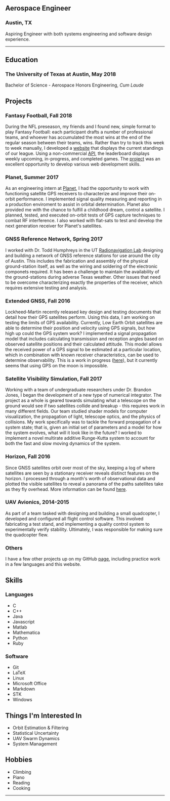 ## Aerospace Engineer
### Austin, TX 
Aspiring Engineer with both systems engineering and software design experience. 
- - -
## Education
### The University of Texas at Austin, May 2018
Bachelor of Science - Aerospace Honors Engineering, *Cum Laude*

## Projects

### Fantasy Football, Fall 2018
During the NFL preseason, my friends and I found new, simple format to play Fantasy Football: each participant drafts a number of professional teams, and whoever has accumulated the most wins at the end of the regular season between their teams, wins. Rather than try to track this week to week manually, I developed a [website](http://fantasy.cullenself.com) that displays the current standings of our league. Using a non-commercial [API](https://mysportsfeeds.com), the leaderboard displays weekly upcoming, in-progress, and completed games. The [project](https://github.com/cullenself/fantasy) was an excellent opportunity to develop various web development skills.

### Planet, Summer 2017
As an engineering intern at [Planet](https://www.planet.com), I had the opportunity to work with functioning satellite GPS receivers to characterize and improve their on-orbit performance. I implemented signal quality measuring and reporting in a production enviroment to assist in orbital determination. Planet also provided me with the chance to fulfill a childhood dream, control a satellite. I planned, tested, and executed on-orbit tests of GPS capture techniques to combat RF interference. I also worked with flat-sats to test and develop the next generation receiver for Planet's satellites.

### GNSS Reference Network, Spring 2017 
I worked with Dr. Todd Humphreys in the UT [Radionavigation Lab](https://rnl.ae.utexas.edu/) designing and building a network of GNSS reference stations for use around the city of Austin. This includes the fabrication and assembly of the physical ground-station itself, as well as the wiring and soldering of the electronic componets required. It has been a challenge to maintain the availability of the ground-stations during adverse Texas weather. Other issues that need to be overcome characterizing exactly the properties of the receiver, which requires extensive testing and analysis.

### Extended GNSS, Fall 2016
Lockheed-Martin recently released key design and testing documents that detail how their GPS satellites perform. Using this data, I am working on testing the limits of GPS availability. Currently, Low Earth Orbit satellites are able to determine their position and velocity using GPS signals, but how high up could the GPS system work? I implemented a signal propagation model that includes calculating transmission and reception angles based on observed satellite positions and their calculated attitude. This model allows the received power of a GPS signal to be estimated at a particular location, which in combination with known receiver characteristics, can be used to determine observability. This is a work in progress ([here](https://github.com/cullenself/ExtendedGNSS)), but it currently seems that using GPS on the moon is impossible.

### Satellite Visibility Simulation, Fall 2017
Working with a team of undergraduate researchers under Dr. Brandon Jones, I began the development of a new type of numerical integrator. The project as a whole is geared towards simulating what a telescope on the ground would see if two satellites collide and breakup - this requires work in many different fields. Our team studied shader models for computer visualization, the propagation of light, telescope optics, and the physics of collisions. My work specifically was to tackle the forward propagation of a system state; that is, given an initial set of parameters and a model for how the system evolves, what will it look like in the future? I worked to implement a novel multirate additive Runge-Kutta system to account for both the fast and slow moving dynamics of the system.

### Horizon, Fall 2016
Since GNSS satellites orbit over most of the sky, keeping a log of where satellites are seen by a stationary receiver reveals distinct features on the horizon. I processed through a month's worth of observational data and plotted the visible satellites to reveal a panorama of the paths satellites take as they fly overhead. More information can be found [here](http://github.com/cullenself/horizon).

### UAV Avionics, 2014-2015
As part of a team tasked with designing and building a small quadcopter, I developed and configured all flight control software. This involved fabricating a test stand, and implementing a quality control system to experimentally verify stability. Ultimately, I was responsible for making sure the quadcopter flew.

### Others
I have a few other projects up on my GitHub [page](http://github.com/cullenself), including practice work in a few languages and this website.

## Skills
### Languages
- C
- C++
- Java
- Javascript
- Matlab
- Mathematica
- Python
- Ruby

### Software
- Git
- LaTeX
- Linux
- Microsoft Office
- Markdown
- STK
- Windows

## Things I'm Interested In
- Orbit Estimation & Filtering
- Statistical Uncertainty
- UAV Swarm Dynamics
- System Management

## Hobbies
- Climbing
- Piano 
- Reading
- Cooking

- - -
